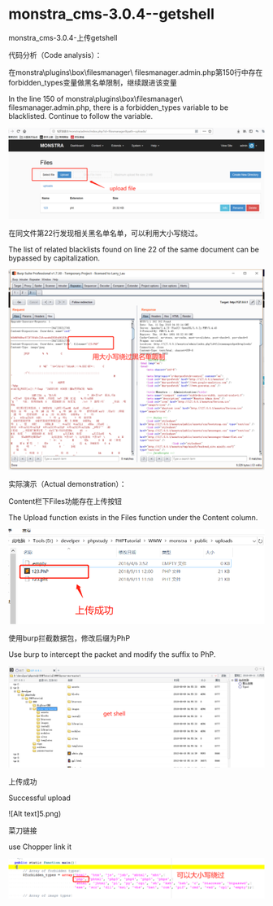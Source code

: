 # monstra_cms-3.0.4--getshell
monstra_cms-3.0.4-上传getshell

代码分析（Code analysis）：

在monstra\plugins\box\filesmanager\ filesmanager.admin.php第150行中存在forbidden_types变量做黑名单限制，继续跟进该变量

In the line 150 of monstra\plugins\box\filesmanager\ filesmanager.admin.php, there is a forbidden_types variable to be blacklisted. Continue to follow the variable.

![Alt text](1.png) 

在同文件第22行发现相关黑名单名单，可以利用大小写绕过。

The list of related blacklists found on line 22 of the same document can be bypassed by capitalization.

 ![Alt text](2.png) 

实际演示（Actual demonstration）：

Content栏下Files功能存在上传按钮

The Upload function exists in the Files function under the Content column.

![Alt text](3.png) 

使用burp拦截数据包，修改后缀为PhP

Use burp to intercept the packet and modify the suffix to PhP.

![Alt text](4.png) 

上传成功

Successful upload

![Alt text]5.png) 

菜刀链接

use Chopper link it

![Alt text](6.png) 
